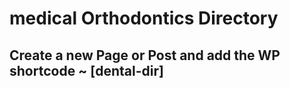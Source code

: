 # medical Orthodontics Directory
## Create a new Page or Post and add the WP shortcode ~ [dental-dir]
